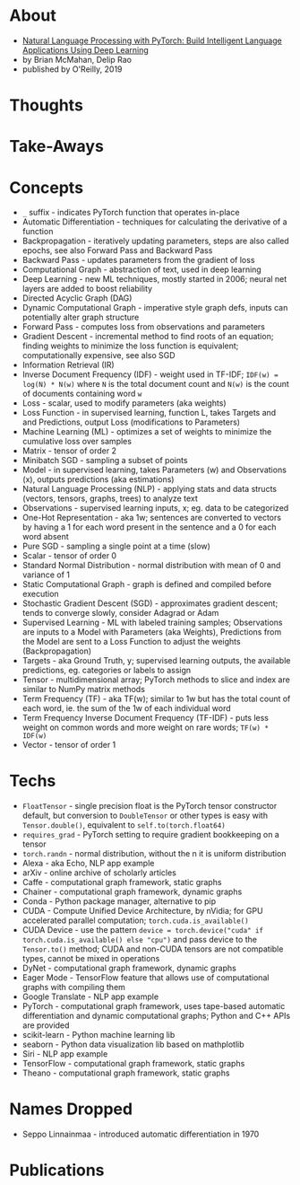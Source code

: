 # About

* [Natural Language Processing with PyTorch: Build Intelligent Language Applications Using Deep Learning](https://www.oreilly.com/library/view/natural-language-processing/9781491978221/)
* by Brian McMahan, Delip Rao
* published by O'Reilly, 2019

# Thoughts

# Take-Aways

# Concepts

* `_` suffix - indicates PyTorch function that operates in-place
* Automatic Differentiation - techniques for calculating the derivative of a function
* Backpropagation - iteratively updating parameters, steps are also called epochs, see also Forward Pass and Backward Pass
* Backward Pass - updates parameters from the gradient of loss
* Computational Graph - abstraction of text, used in deep learning
* Deep Learning - new ML techniques, mostly started in 2006; neural net layers are added to boost reliability
* Directed Acyclic Graph (DAG)
* Dynamic Computational Graph - imperative style graph defs, inputs can potentially alter graph structure
* Forward Pass - computes loss from observations and parameters
* Gradient Descent - incremental method to find roots of an equation; finding weights to minimize the loss function is equivalent; computationally expensive, see also SGD
* Information Retrieval (IR)
* Inverse Document Frequency (IDF) - weight used in TF-IDF; `IDF(w) = log(N) * N(w)` where `N` is the total document count and `N(w)` is the count of documents containing word `w`
* Loss - scalar, used to modify parameters (aka weights)
* Loss Function - in supervised learning, function L, takes Targets and and Predictions, output Loss (modifications to Parameters)
* Machine Learning (ML) - optimizes a set of weights to minimize the cumulative loss over samples
* Matrix - tensor of order 2
* Minibatch SGD - sampling a subset of points
* Model - in supervised learning, takes Parameters (w) and Observations (x), outputs predictions (aka estimations)
* Natural Language Processing (NLP) - applying stats and data structs (vectors, tensors, graphs, trees) to analyze text
* Observations - supervised learning inputs, x; eg. data to be categorized
* One-Hot Representation - aka 1w; sentences are converted to vectors by having a 1 for each word present in the sentence and a 0 for each word absent
* Pure SGD - sampling a single point at a time (slow)
* Scalar - tensor of order 0
* Standard Normal Distribution - normal distribution with mean of 0 and variance of 1
* Static Computational Graph - graph is defined and compiled before execution
* Stochastic Gradient Descent (SGD) - approximates gradient descent; tends to converge slowly, consider Adagrad or Adam
* Supervised Learning - ML with labeled training samples; Observations are inputs to a Model with Parameters (aka Weights), Predictions from the Model are sent to a Loss Function to adjust the weights (Backpropagation)
* Targets - aka Ground Truth, y; supervised learning outputs, the available predictions, eg. categories or labels to assign
* Tensor - multidimensional array; PyTorch methods to slice and index are similar to NumPy matrix methods
* Term Frequency (TF) - aka TF(w); similar to 1w but has the total count of each word, ie. the sum of the 1w of each individual word
* Term Frequency Inverse Document Frequency (TF-IDF) - puts less weight on common words and more weight on rare words; `TF(w) * IDF(w)`
* Vector - tensor of order 1

# Techs

* `FloatTensor` - single precision float is the PyTorch tensor constructor default, but conversion to `DoubleTensor` or other types is easy with `Tensor.double()`, equivalent to `self.to(torch.float64)`
* `requires_grad` - PyTorch setting to require gradient bookkeeping on a tensor
* `torch.randn` - normal distribution, without the n it is uniform distribution
* Alexa - aka Echo, NLP app example
* arXiv - online archive of scholarly articles
* Caffe - computational graph framework, static graphs
* Chainer - computational graph framework, dynamic graphs
* Conda - Python package manager, alternative to pip
* CUDA - Compute Unified Device Architecture, by nVidia; for GPU accelerated parallel computation; `torch.cuda.is_available()`
* CUDA Device - use the pattern `device = torch.device("cuda" if torch.cuda.is_available() else "cpu")` and pass device to the `Tensor.to()` method; CUDA and non-CUDA tensors are not compatible types, cannot be mixed in operations
* DyNet - computational graph framework, dynamic graphs
* Eager Mode - TensorFlow feature that allows use of computational graphs with compiling them
* Google Translate - NLP app example
* PyTorch - computational graph framework, uses tape-based automatic differentiation and dynamic computational graphs; Python and C++ APIs are provided
* scikit-learn - Python machine learning lib
* seaborn - Python data visualization lib based on mathplotlib
* Siri - NLP app example
* TensorFlow - computational graph framework, static graphs
* Theano - computational graph framework, static graphs

# Names Dropped

* Seppo Linnainmaa - introduced automatic differentiation in 1970

# Publications


